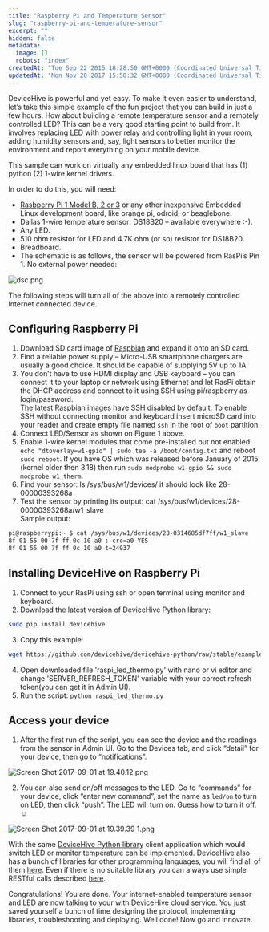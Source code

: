 ```yaml
---
title: "Raspberry Pi and Temperature Sensor"
slug: "raspberry-pi-and-temperature-sensor"
excerpt: ""
hidden: false
metadata: 
  image: []
  robots: "index"
createdAt: "Tue Sep 22 2015 18:28:50 GMT+0000 (Coordinated Universal Time)"
updatedAt: "Mon Nov 20 2017 15:50:32 GMT+0000 (Coordinated Universal Time)"
---
```

DeviceHive is powerful and yet easy. To make it even easier to understand, let’s take this simple example of the fun project that you can build in just a few hours. How about building a remote temperature sensor and a remotely controlled LED? This can be a very good starting point to build from. It involves replacing LED with power relay and controlling light in your room, adding humidity sensors and, say, light sensors to better monitor the environment and report everything on your mobile device.

This sample can work on virtually any embedded linux board that has (1) python (2) 1-wire kernel drivers.

In order to do this, you will need:

- [Rasbperry Pi 1 Model B, 2 or 3](http://raspberrypi.org) or any other inexpensive Embedded Linux development board, like orange pi, odroid, or beaglebone.
- Dallas 1-wire temperature sensor: DS18B20 – available everywhere :-).
- Any LED.
- 510 ohm resistor for LED and 4.7K ohm (or so) resistor for DS18B20.
- Breadboard.
- The schematic is as follows, the sensor will be powered from RasPi’s Pin 1. No external power needed:

![](https://files.readme.io/80995d1-dsc.png "dsc.png")

The following steps will turn all of the above into a remotely controlled Internet connected device.

## Configuring Raspberry Pi

1. Download SD card image of [Raspbian](https://www.raspberrypi.org/downloads/) and expand it onto an SD card.
2. Find a reliable power supply – Micro-USB smartphone chargers are usually a good choice. It should be capable of supplying 5V up to 1A.
3. You don’t have to use HDMI display and USB keyboard – you can connect it to your laptop or network using Ethernet and let RasPi obtain the DHCP address and connect to it using SSH using pi/raspberry as login/password.  
   The latest Raspbian images have SSH disabled by default. To enable SSH without connecting monitor and keyboard insert microSD card into your reader and create empty file named `ssh` in the root of `boot` partition.
4. Connect LED/Sensor as shown on Figure 1 above.
5. Enable 1-wire kernel modules that come pre-installed but not enabled:  `echo "dtoverlay=w1-gpio" | sudo tee -a /boot/config.txt` and reboot `sudo reboot`. If you have OS which was released before January of 2015 (kernel older then 3.18) then run `sudo modprobe w1-gpio && sudo modprobe w1_therm`.
6. Find your sensor: ls /sys/bus/w1/devices/ it should look like 28-00000393268a
7. Test the sensor by printing its output: cat /sys/bus/w1/devices/28-00000393268a/w1_slave  
   Sample output:

```bash
pi@raspberrypi:~ $ cat /sys/bus/w1/devices/28-0314685df7ff/w1_slave 
8f 01 55 00 7f ff 0c 10 a0 : crc=a0 YES
8f 01 55 00 7f ff 0c 10 a0 t=24937
```

## Installing DeviceHive on Raspberry Pi

1. Connect to your RasPi using ssh or open terminal using monitor and keyboard.
2. Download the latest version of DeviceHive Python library:

```bash
sudo pip install devicehive
```

3. Copy this example:

```bash
wget https://github.com/devicehive/devicehive-python/raw/stable/examples/raspi_led_thermo.py
```

4. Open downloaded file 'raspi_led_thermo.py' with nano or vi editor and change 'SERVER_REFRESH_TOKEN' variable with your correct refresh token(you can get it in Admin UI).
5. Run the script: `python raspi_led_thermo.py`

## Access your device

1. After the first run of the script, you can see the device and the readings from the sensor in Admin UI. Go to the Devices tab, and click “detail” for your device, then go to “notifications”.

![](https://files.readme.io/2145be6-Screen_Shot_2017-09-01_at_19.40.12.png "Screen Shot 2017-09-01 at 19.40.12.png")

2. You can also send on/off messages to the LED. Go to “commands” for your device, click “enter new command”, set the name as `led/on` to turn on LED, then click “push”. The LED will turn on. Guess how to turn it off. ☺

![](https://files.readme.io/cfa328f-Screen_Shot_2017-09-01_at_19.39.39_1.png "Screen Shot 2017-09-01 at 19.39.39 1.png")

With the same [DeviceHive Python library](https://github.com/devicehive/devicehive-python) client application which would switch LED or monitor temperature can be implemented. DeviceHive also has a bunch of libraries for other programming languages, you will find all of them [here](https://github.com/devicehive). Even if there is no suitable library you can always use simple RESTful calls described [here](get-started).

Congratulations! You are done. Your internet-enabled temperature sensor and LED are now talking to your with DeviceHive cloud service. You just saved yourself a bunch of time designing the protocol, implementing libraries, troubleshooting and deploying. Well done! Now go and innovate.
